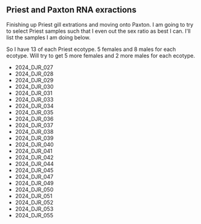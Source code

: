 ## Priest and Paxton RNA exractions

Finishing up Priest gill extrations and moving onto Paxton. I am going to try to select Priest samples such that I even out the sex ratio as best I can. I'll list the samples I am doing below.

So I have 13 of each Priest ecotype. 5 females and 8 males for each ecotype. Will try to get 5 more females and 2 more males for each ecotype.  

* 2024_DJR_027
* 2024_DJR_028
* 2024_DJR_029
* 2024_DJR_030
* 2024_DJR_031
* 2024_DJR_033
* 2024_DJR_034
* 2024_DJR_035
* 2024_DJR_036
* 2024_DJR_037
* 2024_DJR_038
* 2024_DJR_039
* 2024_DJR_040
* 2024_DJR_041
* 2024_DJR_042
* 2024_DJR_044
* 2024_DJR_045
* 2024_DJR_047
* 2024_DJR_049
* 2024_DJR_050
* 2024_DJR_051
* 2024_DJR_052
* 2024_DJR_053
* 2024_DJR_055
